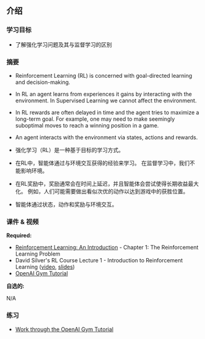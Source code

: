 ## 介绍

### 学习目标

- 了解强化学习问题及其与监督学习的区别

### 摘要

- Reinforcement Learning (RL) is concerned with goal-directed learning and decision-making.
- In RL an agent learns from experiences it gains by interacting with the environment. In Supervised Learning we cannot affect the environment.
- In RL rewards are often delayed in time and the agent tries to maximize a long-term goal. For example, one may need to make seemingly suboptimal moves to reach a winning position in a game.
- An agent interacts with the environment via states, actions and rewards.

 - 强化学习（RL）是一种基于目标的学习方式。
 - 在RL中，智能体通过与环境交互获得的经验来学习。 在监督学习中，我们不能影响环境。
 - 在RL奖励中，奖励通常会在时间上延迟，并且智能体会尝试使得长期收益最大化。 例如，人们可能需要做出看似次优的动作以达到游戏中的获胜位置。
 - 智能体通过状态，动作和奖励与环境交互。

### 课件 & 视频

**Required:**

- [Reinforcement Learning: An Introduction](http://incompleteideas.net/book/RLbook2018.pdf) - Chapter 1: The Reinforcement Learning Problem
- David Silver's RL Course Lecture 1 - Introduction to Reinforcement Learning ([video](https://www.youtube.com/watch?v=2pWv7GOvuf0), [slides](http://www0.cs.ucl.ac.uk/staff/d.silver/web/Teaching_files/intro_RL.pdf))
- [OpenAI Gym Tutorial](https://gym.openai.com/docs)

**自选的:**

N/A


### 练习

- [Work through the OpenAI Gym Tutorial](https://gym.openai.com/docs)

